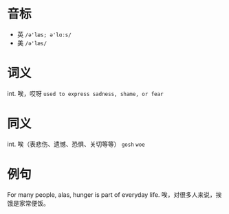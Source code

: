 # 音标

- 英 `/ə'læs; ə'lɑːs/`
- 美 `/ə'læs/`

# 词义

int. 唉，哎呀
`used to express sadness, shame, or fear`

# 同义

int. 唉（表悲伤、遗憾、恐惧、关切等等）
`gosh` `woe`

# 例句

For many people, alas, hunger is part of everyday life.
唉，对很多人来说，挨饿是家常便饭。



